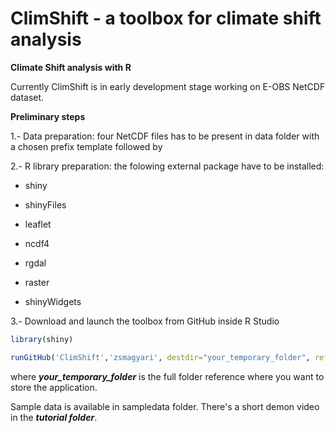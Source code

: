 # ClimShift - a toolbox for climate shift analysis
**Climate Shift analysis with R**

Currently ClimShift is in early development stage working on E-OBS NetCDF dataset.

**Preliminary steps**

    
  1.- Data preparation: four NetCDF files has to be present in data folder with a chosen prefix template followed by

  2.- R library preparation: the folowing external package have to be installed:
          
 - shiny
              
 - shinyFiles
              
 - leaflet
              
 - ncdf4
              
 - rgdal
              
 - raster
              
  - shinyWidgets

  3.- Download and launch the toolbox from GitHub inside R Studio

```R
library(shiny)

runGitHub('ClimShift','zsmagyari', destdir="your_temporary_folder", ref="main")
```
where ***your_temporary_folder*** is the full folder reference where you want to store the application.

Sample data is available in sampledata folder. There's a short demon video in the ***tutorial folder***.
